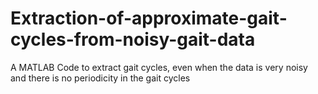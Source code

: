 # Extraction-of-approximate-gait-cycles-from-noisy-gait-data
A MATLAB Code to extract gait cycles, even when the data is very noisy and there is no periodicity in the gait cycles
